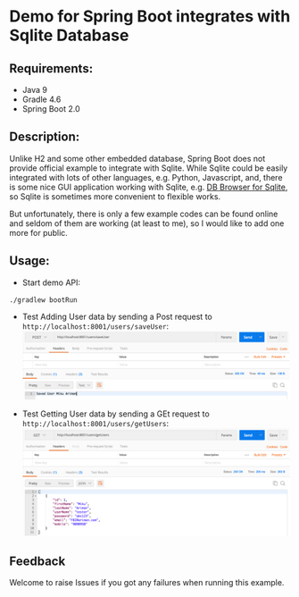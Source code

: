 # Demo for Spring Boot integrates with Sqlite Database

## Requirements:
- Java 9
- Gradle 4.6
- Spring Boot 2.0

## Description:
Unlike H2 and some other embedded database, Spring Boot does not provide official example to 
integrate with Sqlite. While Sqlite could be easily integrated with lots of other languages, 
e.g. Python, Javascript, and, there is some nice GUI application working with Sqlite, e.g. 
[DB Browser for Sqlite](http://sqlitebrowser.org/), so Sqlite is sometimes more convenient to 
flexible works.

But unfortunately, there is only a few example codes can be found online and seldom of them 
are working (at least to me), so I would like to add one more for public.

## Usage:

* Start demo API:
```commandline
./gradlew bootRun
```

* Test Adding User data by sending a Post request to `http://localhost:8001/users/saveUser`:
![](screenshots/post.png)

* Test Getting User data by sending a GEt request to `http://localhost:8001/users/getUsers`:
![](screenshots/get.png)

## Feedback
Welcome to raise Issues if you got any failures when running this example.


